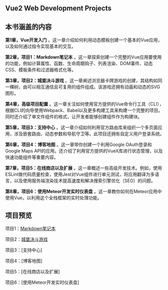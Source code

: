 ## Vue2 Web Development Projects

## 本书涵盖的内容

**第1章，Vue开发入门** 。这一章介绍如何利用动态模板创建一个基本的Vue应用，以及如何通过指令实现基本的交互。

**第2章，项目1：Markdown笔记本** 。这一章探索创建一个完整的Vue应用要使用的功能，例如计算属性、函数、生命周期钩子、列表渲染、DOM事件、动态CSS、模板条件和过滤器格式化等。

**第3章，项目2：城堡决斗游戏** 。这一章阐述浏览器卡牌游戏的创建，其结构如同一棵树，由可以相互通信且可复用的组件组成。该游戏还拥有动画和动态的SVG图形。

**第4章，高级项目配置** 。这一章关注如何使用官方提供的Vue命令行工具（CLI），根据CLI的向导使用Webpack、Babel以及更多构建工具来构建一个完整的项目。同时还介绍了单文件组件的格式，让开发者能够创建组件作为构建块。

**第5章，项目3：支持中心** 。这一章介绍如何利用官方路由库来组织一个多页面应用，涉及嵌套路由、动态参数和导航守卫等。此项目还拥有自定义用户登录系统。

**第6章，项目4：博客地图** 。这一章带你创建一个利用Google OAuth登录和Google Maps API的应用。还介绍了利用官方提供的VueX库进行状态管理，以及快速功能组件等重要内容。

**第7章，项目5：在线商店以及扩展** 。这一章概述一些高级开发技术。例如，使用ESLint做代码质量检查，使用Jest对Vue组件进行单元测试，将应用翻译为多语言，以及使用服务端渲染技术提高速度和解决搜索引擎优化（SEO）的问题。

**第8章，项目6：使用Meteor开发实时仪表盘** 。这一章教你如何在Meteor应用中使用Vue，以利用这个全栈框架的实时处理功能。

## 项目预览

项目1：[Markdown笔记本](https://hercules11.github.io/Vue-js-2-Web-Development-Projects/Chapter02/chapter2-full/index.html)

项目2：[城堡决斗游戏](https://hercules11.github.io/Vue-js-2-Web-Development-Projects/Chapter03/chapter3-full/index.html)

项目3：[支持中心]

项目4：[博客地图]

项目5：[在线商店以及扩展]

项目6：[使用Meteor开发实时仪表盘]

